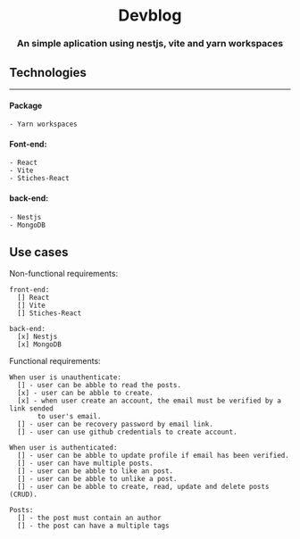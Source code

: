 <h1 align="center">
  Devblog
</h1>

<h3 align="center">
  An simple aplication using nestjs, vite and yarn workspaces
</h3>

## Technologies

  ----------
  #### Package
    - Yarn workspaces

  #### Font-end:
    
    - React
    - Vite
    - Stiches-React

  #### back-end:
    
    - Nestjs
    - MongoDB

## Use cases

  Non-functional requirements:

    front-end: 
      [] React
      [] Vite
      [] Stiches-React

    back-end: 
      [x] Nestjs
      [x] MongoDB

  Functional requirements:

    When user is unauthenticate:
      [] - user can be abble to read the posts.
      [x] - user can be abble to create.
      [x] - when user create an account, the email must be verified by a link sended
           to user's email.
      [] - user can be recovery password by email link.
      [] - user can use github credentials to create account.
    
    When user is authenticated:
      [] - user can be abble to update profile if email has been verified.
      [] - user can have multiple posts.
      [] - user can be abble to like an post.
      [] - user can be abble to unlike a post.
      [] - user can be abble to create, read, update and delete posts (CRUD).

    Posts:
      [] - the post must contain an author
      [] - the post can have a multiple tags